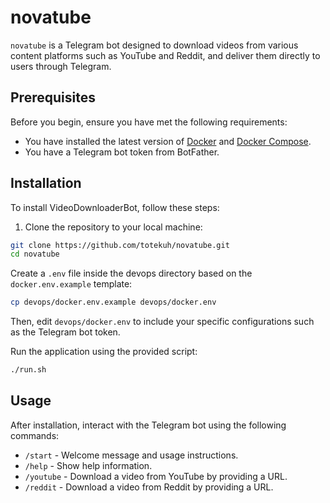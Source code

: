 # novatube

`novatube` is a Telegram bot designed to download videos from various content platforms such as YouTube and Reddit, and deliver them directly to users through Telegram.

## Prerequisites

Before you begin, ensure you have met the following requirements:

- You have installed the latest version of [Docker](https://www.docker.com/get-started) and [Docker Compose](https://docs.docker.com/compose/install/).
- You have a Telegram bot token from BotFather.

## Installation

To install VideoDownloaderBot, follow these steps:

1. Clone the repository to your local machine:
```bash
git clone https://github.com/totekuh/novatube.git
cd novatube
```

Create a `.env` file inside the devops directory based on the `docker.env.example` template:

```bash
cp devops/docker.env.example devops/docker.env
```

Then, edit `devops/docker.env` to include your specific configurations such as the Telegram bot token.

Run the application using the provided script:

```bash
./run.sh
```

## Usage

After installation, interact with the Telegram bot using the following commands:

- `/start` - Welcome message and usage instructions.
- `/help` - Show help information.
- `/youtube` - Download a video from YouTube by providing a URL.
- `/reddit` - Download a video from Reddit by providing a URL.

